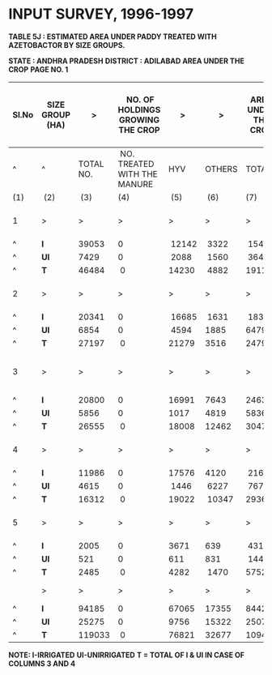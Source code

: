 # INPUT SURVEY, 1996-1997

**TABLE 5J : ESTIMATED AREA UNDER PADDY TREATED WITH AZETOBACTOR BY SIZE GROUPS.**

**STATE : ANDHRA PRADESH** 
**DISTRICT : ADILABAD AREA UNDER THE CROP**
**PAGE NO. 1**

| Sl.No | SIZE GROUP (HA) |>| NO. OF HOLDINGS GROWING THE CROP |>|>| AREA UNDER THE CROP |>|>| AREA UNDER THE CROP TREATED WITH THE MANURE |  
|---|---|---|---|---|---|---|---|---|---|    
|^|^| TOTAL NO. | NO. TREATED WITH THE MANURE | HYV | OTHERS | TOTAL | HYV | OTHERS | TOTAL |  
| (1) | (2) | (3) | (4) | (5) | (6) | (7) | (8) | (9) | (10) |  
| 1 |>|>|>|>|>|>|>|>| MARGINAL (BELOW 1.0) |  
|^| **I** | 39053 | 0 | 12142 | 3322 | 15464 | 0 | 0 | 0 |  
|^| **UI** | 7429 | 0 | 2088 | 1560 | 3648 | 0 | 0 | 0 |  
|^| **T** | 46484 | 0 | 14230 | 4882 | 19112 | 0 | 0 | 0 |  
| 2 |>|>|>|>|>|>|>|>| SMALL (1.0 - 1.99) |  
|^| **I** | 20341 | 0 | 16685 | 1631 | 18316 | 0 | 0 | 0 |  
|^| **UI** | 6854 | 0 | 4594 | 1885 | 6479 | 0 | 0 | 0 |  
|^| **T** | 27197 | 0 | 21279 |3516 | 24795 | 0 | 0 | 0 |  
| 3 |>|>|>|>|>|>|>|>| SEMI-MEDIUM (2.0 - 3.99) |  
|^| **I** | 20800 | 0 | 16991 | 7643 | 24634 | 0 | 0 | 0 |  
|^| **UI** | 5856 | 0 | 1017 | 4819 | 5836 | 0 | 0 | 0 |  
|^| **T** | 26555 | 0 | 18008 | 12462 | 30470 | 0 | 0 | 0 |  
| 4 |>|>|>|>|>|>|>|>| MEDIUM (4.0 - 9.99) |  
|^| **I** | 11986 | 0 | 17576 | 4120 | 21696 | 0 | 0 | 0 |  
|^| **UI** | 4615 | 0 | 1446 | 6227 | 7673 | 0 | 0 | 0 |  
|^| **T** | 16312 | 0 | 19022 | 10347 | 29369 | 0 | 0 | 0 |  
| 5 |>|>|>|>|>|>|>|>| LARGE (10 AND ABOVE) |  
|^| **I** | 2005 | 0 | 3671 | 639 | 4310 | 0 | 0 | 0 |  
|^| **UI** | 521 | 0 | 611 | 831 | 1442 | 0 | 0 | 0 |  
|^| **T** | 2485 | 0 | 4282 | 1470 | 5752 | 0 | 0 | 0 |  
||>|>|>|>|>|>|>|>| ALL GROUPS |  
|^| **I** | 94185 | 0 | 67065 | 17355 | 84420 | 0 | 0 | 0 |  
|^| **UI** | 25275 | 0 | 9756 | 15322 | 25078 | 0 | 0 | 0 |  
|^| **T** | 119033 | 0 | 76821 | 32677 | 109498 | 0 | 0 | 0 |  

**NOTE: I-IRRIGATED**
**UI-UNIRRIGATED**
**T = TOTAL OF I & UI IN CASE OF COLUMNS 3 AND 4**
